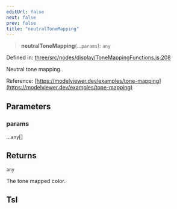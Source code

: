 ```yaml
---
editUrl: false
next: false
prev: false
title: "neutralToneMapping"
---
```


> **neutralToneMapping**(...`params`): `any`

Defined in: [three/src/nodes/display/ToneMappingFunctions.js:208](https://github.com/DefinitelyMaybe/three-i18n/blob/fa57b79433d1c349ffb23a78727299c8d4190136/three/src/nodes/display/ToneMappingFunctions.js#L208)

Neutral tone mapping.

Reference: [https://modelviewer.dev/examples/tone-mapping](https://modelviewer.dev/examples/tone-mapping)

## Parameters

### params

...`any`[]

## Returns

`any`

The tone mapped color.

## Tsl
